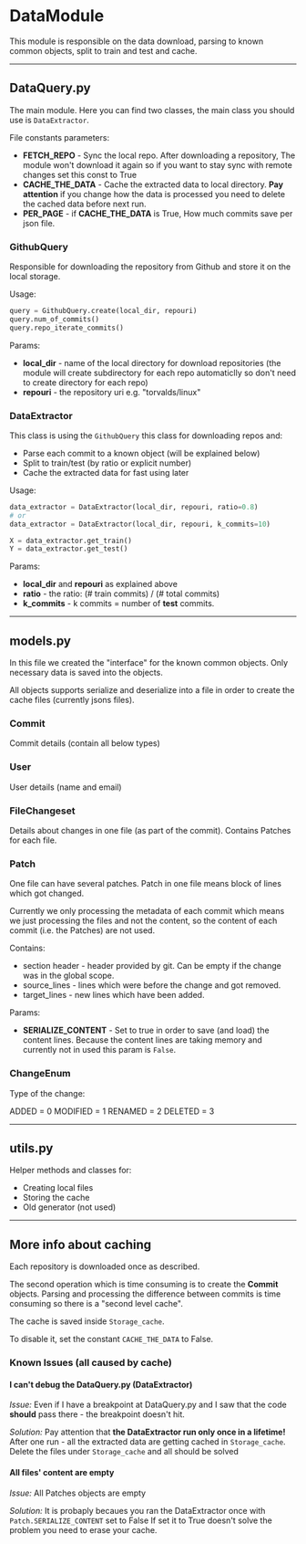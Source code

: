 # DataModule

This module is responsible on the data download,
parsing to known common objects, split to train and test and cache.

---

## DataQuery.py

The main module. Here you can find two classes,
the main class you should use is `DataExtractor`.

File constants parameters:
 * **FETCH_REPO** - Sync the local repo. After downloading a repository, The module won't download it again so if you want to stay sync with remote changes set this const to True
 * **CACHE_THE_DATA** - Cache the extracted data to local directory. **Pay attention** if you change how the data is processed you need to delete the cached data before next run.
 * **PER_PAGE** - if **CACHE_THE_DATA** is True, How much commits save per json file.


### GithubQuery
Responsible for downloading the repository from Github
and store it on the local storage.

Usage:

```python
query = GithubQuery.create(local_dir, repouri)
query.num_of_commits()
query.repo_iterate_commits()
```

Params:
 * **local_dir** - name of the local directory for download repositories
   (the module will create subdirectory for each repo automaticlly so don't need to create directory for each repo)
 * **repouri** - the repository uri e.g. "torvalds/linux"

### DataExtractor
This class is using the `GithubQuery` this class for downloading repos and:
 * Parse each commit to a known object (will be explained below)
 * Split to train/test (by ratio or explicit number)
 * Cache the extracted data for fast using later

Usage:

```python
data_extractor = DataExtractor(local_dir, repouri, ratio=0.8)
# or
data_extractor = DataExtractor(local_dir, repouri, k_commits=10)

X = data_extractor.get_train()
Y = data_extractor.get_test()
```

Params:
 * **local_dir** and **repouri** as explained above
 * **ratio** - the ratio: (# train commits) / (# total commits)
 * **k_commits** - k commits = number of **test** commits.

---

## models.py

In this file we created the "interface" for the known common objects.
Only necessary data is saved into the objects.

All objects supports serialize and deserialize into a file
in order to create the cache files (currently jsons files).

### Commit
Commit details (contain all below types)

### User
User details (name and email)

### FileChangeset
Details about changes in one file (as part of the commit).
Contains Patches for each file.

### Patch
One file can have several patches.
Patch in one file means block of lines which got changed.

Currently we only processing the metadata of each commit
which means we just processing the files and not the content,
so the content of each commit (i.e. the Patches) are not used.

Contains:
 * section header - header provided by git. Can be empty if the change was in the global scope.
 * source_lines - lines which were before the change and got removed.
 * target_lines - new lines which have been added.

Params:
 * **SERIALIZE_CONTENT** - Set to true in order to save (and load) the content lines.
 Because the content lines are taking memory and currently not in used this param is `False`.

### ChangeEnum
Type of the change:

ADDED = 0
MODIFIED = 1
RENAMED = 2
DELETED = 3

---

## utils.py

Helper methods and classes for:
 * Creating local files
 * Storing the cache
 * Old generator (not used)

---

## More info about caching

Each repository is downloaded once as described.

The second operation which is time consuming is to create the **Commit** objects.
Parsing and processing the difference between commits is time consuming so there is a "second level cache".

The cache is saved inside `Storage_cache`.

To disable it, set the constant `CACHE_THE_DATA` to False.

### Known Issues (all caused by cache)

#### I can't debug the DataQuery.py (DataExtractor)
*Issue:* Even if I have a breakpoint at DataQuery.py
and I saw that the code **should** pass there - the breakpoint doesn't hit.

*Solution:* Pay attention that **the DataExtractor run only once in a lifetime!**
After one run - all the extracted data are getting cached in `Storage_cache`.
Delete the files under `Storage_cache` and all should be solved

#### All files' content are empty
*Issue:* All Patches objects are empty

*Solution:* It is probaply becaues you ran the DataExtractor once with `Patch.SERIALIZE_CONTENT` set to False
If set it to True doesn't solve the problem you need to erase your cache.
